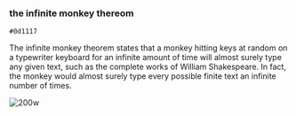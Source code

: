 ### the infinite monkey thereom

`#0d1117`

The infinite monkey theorem states that a monkey hitting keys at random on a typewriter keyboard for an infinite amount of time will almost surely type any given text, such as the complete works of William Shakespeare. In fact, the monkey would almost surely type every possible finite text an infinite number of times.



![200w](https://user-images.githubusercontent.com/113361866/189924389-a5911bfb-fb95-4bf1-9faf-55f7d5ffb1d1.gif)
